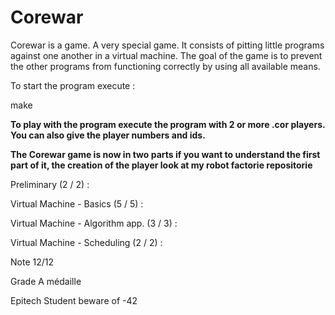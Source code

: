 # Corewar
Corewar is a game. A very special game. It consists of pitting little programs against one another in a virtual machine. The goal of the game is to prevent the other programs from functioning correctly by using all available means. 

To start the program execute : 

make

**To play with the program execute the program with 2 or more .cor players. You can also give the player numbers and ids.**


**The Corewar game is now in two parts if you want to understand the first part of it, the creation of the player look at my robot factorie repositorie**


Preliminary (2 / 2) :

Virtual Machine - Basics (5 / 5) :

Virtual Machine - Algorithm app. (3 / 3) :

Virtual Machine - Scheduling (2 / 2) :

Note 12/12

Grade A médaille

Epitech Student beware of -42
